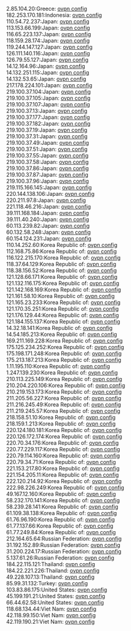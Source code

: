 2.85.104.20:Greece: [ovpn config](vpn/2_85_104_20.ovpn)  
182.253.170.181:Indonesia: [ovpn config](vpn/182_253_170_181.ovpn)  
110.54.72.237:Japan: [ovpn config](vpn/110_54_72_237.ovpn)  
113.153.66.199:Japan: [ovpn config](vpn/113_153_66_199.ovpn)  
116.65.223.137:Japan: [ovpn config](vpn/116_65_223_137.ovpn)  
118.159.28.174:Japan: [ovpn config](vpn/118_159_28_174.ovpn)  
119.244.147.127:Japan: [ovpn config](vpn/119_244_147_127.ovpn)  
126.111.140.116:Japan: [ovpn config](vpn/126_111_140_116.ovpn)  
126.79.55.127:Japan: [ovpn config](vpn/126_79_55_127.ovpn)  
14.12.164.96:Japan: [ovpn config](vpn/14_12_164_96.ovpn)  
14.132.251.115:Japan: [ovpn config](vpn/14_132_251_115.ovpn)  
14.132.53.65:Japan: [ovpn config](vpn/14_132_53_65.ovpn)  
217.178.224.101:Japan: [ovpn config](vpn/217_178_224_101.ovpn)  
219.100.37.104:Japan: [ovpn config](vpn/219_100_37_104.ovpn)  
219.100.37.105:Japan: [ovpn config](vpn/219_100_37_105.ovpn)  
219.100.37.107:Japan: [ovpn config](vpn/219_100_37_107.ovpn)  
219.100.37.13:Japan: [ovpn config](vpn/219_100_37_13.ovpn)  
219.100.37.177:Japan: [ovpn config](vpn/219_100_37_177.ovpn)  
219.100.37.182:Japan: [ovpn config](vpn/219_100_37_182.ovpn)  
219.100.37.19:Japan: [ovpn config](vpn/219_100_37_19.ovpn)  
219.100.37.31:Japan: [ovpn config](vpn/219_100_37_31.ovpn)  
219.100.37.49:Japan: [ovpn config](vpn/219_100_37_49.ovpn)  
219.100.37.51:Japan: [ovpn config](vpn/219_100_37_51.ovpn)  
219.100.37.55:Japan: [ovpn config](vpn/219_100_37_55.ovpn)  
219.100.37.58:Japan: [ovpn config](vpn/219_100_37_58.ovpn)  
219.100.37.86:Japan: [ovpn config](vpn/219_100_37_86.ovpn)  
219.100.37.87:Japan: [ovpn config](vpn/219_100_37_87.ovpn)  
219.100.37.96:Japan: [ovpn config](vpn/219_100_37_96.ovpn)  
219.115.166.145:Japan: [ovpn config](vpn/219_115_166_145.ovpn)  
220.144.138.106:Japan: [ovpn config](vpn/220_144_138_106.ovpn)  
220.211.97.8:Japan: [ovpn config](vpn/220_211_97_8.ovpn)  
221.118.46.216:Japan: [ovpn config](vpn/221_118_46_216.ovpn)  
39.111.168.184:Japan: [ovpn config](vpn/39_111_168_184.ovpn)  
39.111.40.240:Japan: [ovpn config](vpn/39_111_40_240.ovpn)  
60.113.239.82:Japan: [ovpn config](vpn/60_113_239_82.ovpn)  
60.132.58.248:Japan: [ovpn config](vpn/60_132_58_248.ovpn)  
60.154.124.231:Japan: [ovpn config](vpn/60_154_124_231.ovpn)  
110.14.252.60:Korea Republic of: [ovpn config](vpn/110_14_252_60.ovpn)  
112.168.75.86:Korea Republic of: [ovpn config](vpn/112_168_75_86.ovpn)  
116.122.215.170:Korea Republic of: [ovpn config](vpn/116_122_215_170.ovpn)  
118.37.64.129:Korea Republic of: [ovpn config](vpn/118_37_64_129.ovpn)  
118.38.156.52:Korea Republic of: [ovpn config](vpn/118_38_156_52.ovpn)  
121.128.66.171:Korea Republic of: [ovpn config](vpn/121_128_66_171.ovpn)  
121.132.116.175:Korea Republic of: [ovpn config](vpn/121_132_116_175.ovpn)  
121.142.168.169:Korea Republic of: [ovpn config](vpn/121_142_168_169.ovpn)  
121.161.58.10:Korea Republic of: [ovpn config](vpn/121_161_58_10.ovpn)  
121.165.23.233:Korea Republic of: [ovpn config](vpn/121_165_23_233.ovpn)  
121.170.35.251:Korea Republic of: [ovpn config](vpn/121_170_35_251.ovpn)  
121.176.129.44:Korea Republic of: [ovpn config](vpn/121_176_129_44.ovpn)  
121.184.155.137:Korea Republic of: [ovpn config](vpn/121_184_155_137.ovpn)  
14.32.18.141:Korea Republic of: [ovpn config](vpn/14_32_18_141.ovpn)  
14.54.185.213:Korea Republic of: [ovpn config](vpn/14_54_185_213.ovpn)  
169.211.169.228:Korea Republic of: [ovpn config](vpn/169_211_169_228.ovpn)  
175.125.234.252:Korea Republic of: [ovpn config](vpn/175_125_234_252.ovpn)  
175.198.171.248:Korea Republic of: [ovpn config](vpn/175_198_171_248.ovpn)  
175.213.187.213:Korea Republic of: [ovpn config](vpn/175_213_187_213.ovpn)  
1.11.195.110:Korea Republic of: [ovpn config](vpn/1_11_195_110.ovpn)  
1.247.139.230:Korea Republic of: [ovpn config](vpn/1_247_139_230.ovpn)  
210.113.225.149:Korea Republic of: [ovpn config](vpn/210_113_225_149.ovpn)  
210.204.220.106:Korea Republic of: [ovpn config](vpn/210_204_220_106.ovpn)  
210.219.153.173:Korea Republic of: [ovpn config](vpn/210_219_153_173.ovpn)  
211.205.56.227:Korea Republic of: [ovpn config](vpn/211_205_56_227.ovpn)  
211.216.245.49:Korea Republic of: [ovpn config](vpn/211_216_245_49.ovpn)  
211.219.245.57:Korea Republic of: [ovpn config](vpn/211_219_245_57.ovpn)  
218.158.51.10:Korea Republic of: [ovpn config](vpn/218_158_51_10.ovpn)  
218.159.1.213:Korea Republic of: [ovpn config](vpn/218_159_1_213.ovpn)  
220.124.180.181:Korea Republic of: [ovpn config](vpn/220_124_180_181.ovpn)  
220.126.172.174:Korea Republic of: [ovpn config](vpn/220_126_172_174.ovpn)  
220.70.34.176:Korea Republic of: [ovpn config](vpn/220_70_34_176.ovpn)  
220.77.229.117:Korea Republic of: [ovpn config](vpn/220_77_229_117.ovpn)  
220.79.114.160:Korea Republic of: [ovpn config](vpn/220_79_114_160.ovpn)  
220.79.34.71:Korea Republic of: [ovpn config](vpn/220_79_34_71.ovpn)  
221.153.217.80:Korea Republic of: [ovpn config](vpn/221_153_217_80.ovpn)  
221.154.205.11:Korea Republic of: [ovpn config](vpn/221_154_205_11.ovpn)  
222.120.214.92:Korea Republic of: [ovpn config](vpn/222_120_214_92.ovpn)  
222.98.226.249:Korea Republic of: [ovpn config](vpn/222_98_226_249.ovpn)  
49.167.12.160:Korea Republic of: [ovpn config](vpn/49_167_12_160.ovpn)  
58.232.170.141:Korea Republic of: [ovpn config](vpn/58_232_170_141.ovpn)  
58.239.28.141:Korea Republic of: [ovpn config](vpn/58_239_28_141.ovpn)  
61.109.38.138:Korea Republic of: [ovpn config](vpn/61_109_38_138.ovpn)  
61.76.96.190:Korea Republic of: [ovpn config](vpn/61_76_96_190.ovpn)  
61.77.137.66:Korea Republic of: [ovpn config](vpn/61_77_137_66.ovpn)  
61.77.249.84:Korea Republic of: [ovpn config](vpn/61_77_249_84.ovpn)  
212.164.65.64:Russian Federation: [ovpn config](vpn/212_164_65_64.ovpn)  
31.192.152.89:Russian Federation: [ovpn config](vpn/31_192_152_89.ovpn)  
31.200.224.17:Russian Federation: [ovpn config](vpn/31_200_224_17.ovpn)  
5.137.61.26:Russian Federation: [ovpn config](vpn/5_137_61_26.ovpn)  
184.22.115.121:Thailand: [ovpn config](vpn/184_22_115_121.ovpn)  
184.22.221.226:Thailand: [ovpn config](vpn/184_22_221_226.ovpn)  
49.228.107.13:Thailand: [ovpn config](vpn/49_228_107_13.ovpn)  
85.99.31.132:Turkey: [ovpn config](vpn/85_99_31_132.ovpn)  
103.83.86.175:United States: [ovpn config](vpn/103_83_86_175.ovpn)  
45.199.191.21:United States: [ovpn config](vpn/45_199_191_21.ovpn)  
66.44.62.58:United States: [ovpn config](vpn/66_44_62_58.ovpn)  
118.68.134.44:Viet Nam: [ovpn config](vpn/118_68_134_44.ovpn)  
42.118.99.150:Viet Nam: [ovpn config](vpn/42_118_99_150.ovpn)  
42.119.190.21:Viet Nam: [ovpn config](vpn/42_119_190_21.ovpn)  
